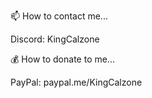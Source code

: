 📫 How to contact me...

Discord: KingCalzone

💰 How to donate to me...

PayPal: paypal.me/KingCalzone
<!---
KingCalzone/KingCalzone is a ✨ special ✨ repository because its `README.md` (this file) appears on your GitHub profile.
You can click the Preview link to take a look at your changes.
--->
